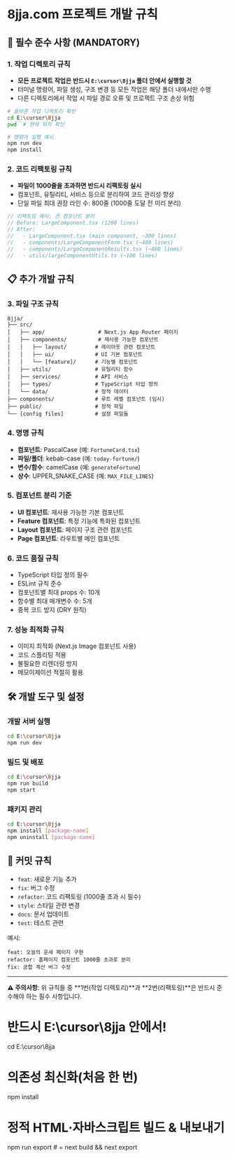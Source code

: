# 8jja.com 프로젝트 개발 규칙

## 🚨 필수 준수 사항 (MANDATORY)

### 1. 작업 디렉토리 규칙
- **모든 프로젝트 작업은 반드시 `E:\cursor\8jja` 폴더 안에서 실행할 것**
- 터미널 명령어, 파일 생성, 구조 변경 등 모든 작업은 해당 폴더 내에서만 수행
- 다른 디렉토리에서 작업 시 파일 경로 오류 및 프로젝트 구조 손상 위험

```bash
# 올바른 작업 디렉토리 확인
cd E:\cursor\8jja
pwd  # 현재 위치 확인

# 명령어 실행 예시
npm run dev
npm install
```

### 2. 코드 리팩토링 규칙
- **파일이 1000줄을 초과하면 반드시 리팩토링 실시**
- 컴포넌트, 유틸리티, 서비스 등으로 분리하여 코드 관리성 향상
- 단일 파일 최대 권장 라인 수: 800줄 (1000줄 도달 전 미리 분리)

```typescript
// 리팩토링 예시: 큰 컴포넌트 분리
// Before: LargeComponent.tsx (1200 lines)
// After: 
//   - LargeComponent.tsx (main component, ~300 lines)
//   - components/LargeComponentForm.tsx (~400 lines)
//   - components/LargeComponentResults.tsx (~400 lines)
//   - utils/largeComponentUtils.ts (~100 lines)
```

## 📋 추가 개발 규칙

### 3. 파일 구조 규칙
```
8jja/
├── src/
│   ├── app/                 # Next.js App Router 페이지
│   ├── components/          # 재사용 가능한 컴포넌트
│   │   ├── layout/         # 레이아웃 관련 컴포넌트
│   │   ├── ui/             # UI 기본 컴포넌트
│   │   └── [feature]/      # 기능별 컴포넌트
│   ├── utils/              # 유틸리티 함수
│   ├── services/           # API 서비스
│   ├── types/              # TypeScript 타입 정의
│   └── data/               # 정적 데이터
├── components/             # 루트 레벨 컴포넌트 (임시)
├── public/                 # 정적 파일
└── [config files]          # 설정 파일들
```

### 4. 명명 규칙
- **컴포넌트**: PascalCase (예: `FortuneCard.tsx`)
- **파일/폴더**: kebab-case (예: `today-fortune/`)
- **변수/함수**: camelCase (예: `generateFortune`)
- **상수**: UPPER_SNAKE_CASE (예: `MAX_FILE_LINES`)

### 5. 컴포넌트 분리 기준
- **UI 컴포넌트**: 재사용 가능한 기본 컴포넌트
- **Feature 컴포넌트**: 특정 기능에 특화된 컴포넌트
- **Layout 컴포넌트**: 페이지 구조 관련 컴포넌트
- **Page 컴포넌트**: 라우트별 메인 컴포넌트

### 6. 코드 품질 규칙
- TypeScript 타입 정의 필수
- ESLint 규칙 준수
- 컴포넌트별 최대 props 수: 10개
- 함수별 최대 매개변수 수: 5개
- 중복 코드 방지 (DRY 원칙)

### 7. 성능 최적화 규칙
- 이미지 최적화 (Next.js Image 컴포넌트 사용)
- 코드 스플리팅 적용
- 불필요한 리렌더링 방지
- 메모이제이션 적절히 활용

## 🛠️ 개발 도구 및 설정

### 개발 서버 실행
```bash
cd E:\cursor\8jja
npm run dev
```

### 빌드 및 배포
```bash
cd E:\cursor\8jja
npm run build
npm start
```

### 패키지 관리
```bash
cd E:\cursor\8jja
npm install [package-name]
npm uninstall [package-name]
```

## 📝 커밋 규칙
- `feat`: 새로운 기능 추가
- `fix`: 버그 수정
- `refactor`: 코드 리팩토링 (1000줄 초과 시 필수)
- `style`: 스타일 관련 변경
- `docs`: 문서 업데이트
- `test`: 테스트 관련

예시:
```
feat: 오늘의 운세 페이지 구현
refactor: 홈페이지 컴포넌트 1000줄 초과로 분리
fix: 궁합 계산 버그 수정
```

---

**⚠️ 주의사항**: 위 규칙들 중 **1번(작업 디렉토리)**과 **2번(리팩토링)**은 반드시 준수해야 하는 필수 사항입니다. 

# 반드시 E:\cursor\8jja 안에서!
cd E:\cursor\8jja

# 의존성 최신화(처음 한 번)
npm install

# 정적 HTML‧자바스크립트 빌드 & 내보내기
npm run export          # = next build && next export